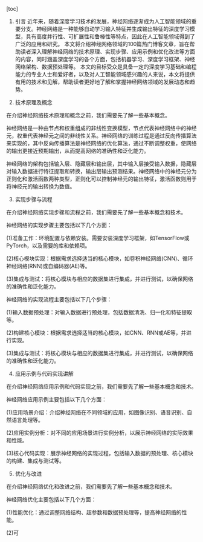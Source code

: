 
[toc]                    
                
                
1. 引言
近年来，随着深度学习技术的发展，神经网络逐渐成为人工智能领域的重要分支。神经网络是一种能够自动学习输入特征并生成输出特征的深度学习模型，具有高度并行性、可扩展性和鲁棒性等特点，因此在人工智能领域得到了广泛的应用和研究。
本文将介绍神经网络领域的100篇热门博客文章，旨在帮助读者深入理解神经网络的技术原理、实现步骤、应用示例和优化改进等方面的内容，同时涵盖深度学习的各个方面，包括机器学习、深度学习框架、神经网络架构、数据预处理等。
本文的目标受众是具备一定的深度学习基础和编程能力的专业人士和爱好者，以及对人工智能领域感兴趣的人来说，本文将提供有用的技术和见解，帮助读者更好地了解和掌握神经网络领域的发展动态和趋势。

2. 技术原理及概念

在介绍神经网络技术原理和概念之前，我们需要先了解一些基本概念。

神经网络是一种由节点和权重组成的非线性变换模型，节点代表神经网络中的神经元，权重代表神经元之间的非线性关系。神经网络的训练过程是通过反向传播算法来实现的，其中反向传播算法是神经网络的优化算法，通过不断调整权重，使网络的输出更接近预期输出，从而提高网络的准确性和泛化能力。

神经网络的架构包括输入层、隐藏层和输出层，其中输入层接受输入数据，隐藏层对输入数据进行特征提取和转换，输出层输出预测结果。神经网络中的神经元分为正则化和激活函数两种类型，正则化可以控制神经元的输出特征，激活函数则用于将神经元的输出转换为数值。

3. 实现步骤与流程

在介绍神经网络实现步骤和流程之前，我们需要先了解一些基本概念和技术。

神经网络的实现步骤主要包括以下几个方面：

(1)准备工作：环境配置与依赖安装。需要安装深度学习框架，如TensorFlow或PyTorch，以及需要的库和依赖项。

(2)核心模块实现：根据需求选择适当的核心模块，如卷积神经网络(CNN)、循环神经网络(RNN)或自编码器(AE)等。

(3)集成与测试：将核心模块与相应的数据集进行集成，并进行测试，以确保网络的准确性和泛化能力。

神经网络的实现流程主要包括以下几个步骤：

(1)输入数据预处理：对输入数据进行预处理，包括数据清洗、归一化和特征提取等。

(2)构建核心模块：根据需求选择适当的核心模块，如CNN、RNN或AE等，并进行实现。

(3)集成与测试：将核心模块与相应的数据集进行集成，并进行测试，以确保网络的准确性和泛化能力。

4. 应用示例与代码实现讲解

在介绍神经网络应用示例和代码实现之前，我们需要先了解一些基本概念和技术。

神经网络应用示例主要包括以下几个方面：

(1)应用场景介绍：介绍神经网络在不同领域的应用，如图像识别、语音识别、自然语言处理等。

(2)应用实例分析：对不同的应用场景进行实例分析，以展示神经网络的实际效果和性能。

(3)核心代码实现：展示神经网络的实现过程，包括输入数据的预处理、核心模块的构建、集成与测试等。

5. 优化与改进

在介绍神经网络优化和改进之前，我们需要先了解一些基本概念和技术。

神经网络优化主要包括以下几个方面：

(1)性能优化：通过调整网络结构、超参数和数据预处理等，提高神经网络的性能。

(2)可

